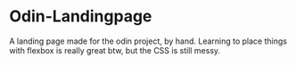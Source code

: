 # Odin-Landingpage

A landing page made for the odin project, by hand. Learning to place things with flexbox is really great btw, but the CSS is still messy.
